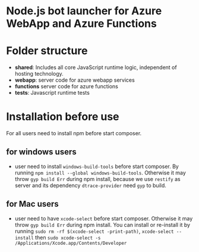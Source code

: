 # Node.js bot launcher for Azure WebApp and Azure Functions

# Folder structure

- **shared**: Includes all core JavaScript runtime logic, independent of hosting technology.
- **webapp**: server code for azure webapp services
- **functions** server code for azure functions
- **__tests__**: Javascript runtime tests

# Installation before use

For all users need to install npm before start composer.

## for windows users

 * user need to install `windows-build-tools` before start composer. By running `npm install --global windows-build-tools`. Otherwise it may throw `gyp build Err` during npm install, because we use `restify` as server and its dependency `dtrace-provider` need `gyp` to build.

## for Mac users
 * user need to have `xcode-select` before start composer. Otherwise it may throw `gyp build Err` during npm install. You can install or re-install it by running `sudo rm -rf $(xcode-select -print-path)`, `xcode-select --install` then `sudo xcode-select -s /Applications/Xcode.app/Contents/Developer`

